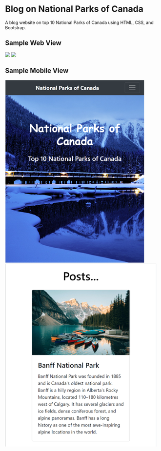 # Blog on National Parks of Canada

A blog website on top 10 National Parks of Canada using HTML, CSS, and Bootstrap. 

## Sample Web View
<img src="UI/1.PNG">
<img src="UI/2.PNG">


## Sample Mobile View
<img src="UI/3.PNG" weight="400" height="600">
<img src="UI/4.PNG" weight="400" height="600">
